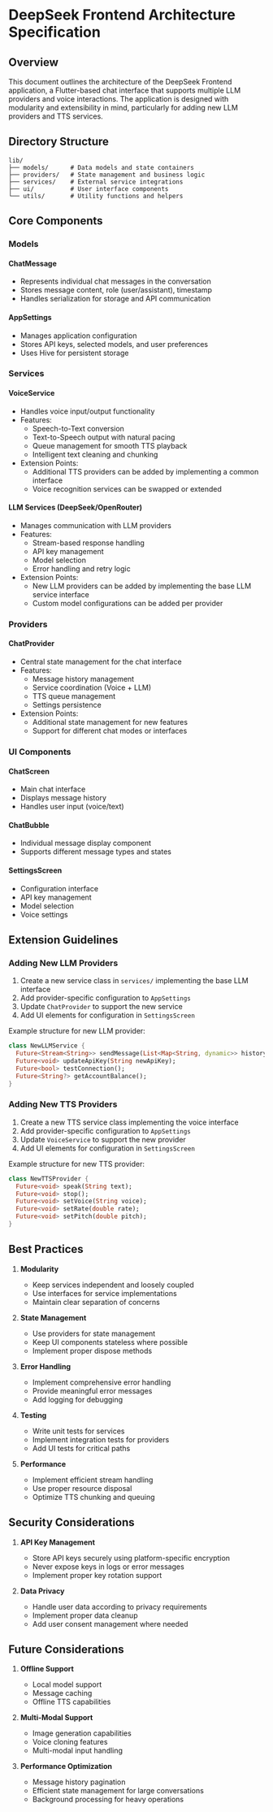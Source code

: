 # DeepSeek Frontend Architecture Specification

## Overview
This document outlines the architecture of the DeepSeek Frontend application, a Flutter-based chat interface that supports multiple LLM providers and voice interactions. The application is designed with modularity and extensibility in mind, particularly for adding new LLM providers and TTS services.

## Directory Structure

```
lib/
├── models/      # Data models and state containers
├── providers/   # State management and business logic
├── services/    # External service integrations
├── ui/          # User interface components
└── utils/       # Utility functions and helpers
```

## Core Components

### Models

#### ChatMessage
- Represents individual chat messages in the conversation
- Stores message content, role (user/assistant), timestamp
- Handles serialization for storage and API communication

#### AppSettings
- Manages application configuration
- Stores API keys, selected models, and user preferences
- Uses Hive for persistent storage

### Services

#### VoiceService
- Handles voice input/output functionality
- Features:
  - Speech-to-Text conversion
  - Text-to-Speech output with natural pacing
  - Queue management for smooth TTS playback
  - Intelligent text cleaning and chunking
- Extension Points:
  - Additional TTS providers can be added by implementing a common interface
  - Voice recognition services can be swapped or extended

#### LLM Services (DeepSeek/OpenRouter)
- Manages communication with LLM providers
- Features:
  - Stream-based response handling
  - API key management
  - Model selection
  - Error handling and retry logic
- Extension Points:
  - New LLM providers can be added by implementing the base LLM service interface
  - Custom model configurations can be added per provider

### Providers

#### ChatProvider
- Central state management for the chat interface
- Features:
  - Message history management
  - Service coordination (Voice + LLM)
  - TTS queue management
  - Settings persistence
- Extension Points:
  - Additional state management for new features
  - Support for different chat modes or interfaces

### UI Components

#### ChatScreen
- Main chat interface
- Displays message history
- Handles user input (voice/text)

#### ChatBubble
- Individual message display component
- Supports different message types and states

#### SettingsScreen
- Configuration interface
- API key management
- Model selection
- Voice settings

## Extension Guidelines

### Adding New LLM Providers

1. Create a new service class in `services/` implementing the base LLM interface
2. Add provider-specific configuration to `AppSettings`
3. Update `ChatProvider` to support the new service
4. Add UI elements for configuration in `SettingsScreen`

Example structure for new LLM provider:
```dart
class NewLLMService {
  Future<Stream<String>> sendMessage(List<Map<String, dynamic>> history);
  Future<void> updateApiKey(String newApiKey);
  Future<bool> testConnection();
  Future<String?> getAccountBalance();
}
```

### Adding New TTS Providers

1. Create a new TTS service class implementing the voice interface
2. Add provider-specific configuration to `AppSettings`
3. Update `VoiceService` to support the new provider
4. Add UI elements for configuration in `SettingsScreen`

Example structure for new TTS provider:
```dart
class NewTTSProvider {
  Future<void> speak(String text);
  Future<void> stop();
  Future<void> setVoice(String voice);
  Future<void> setRate(double rate);
  Future<void> setPitch(double pitch);
}
```

## Best Practices

1. **Modularity**
   - Keep services independent and loosely coupled
   - Use interfaces for service implementations
   - Maintain clear separation of concerns

2. **State Management**
   - Use providers for state management
   - Keep UI components stateless where possible
   - Implement proper dispose methods

3. **Error Handling**
   - Implement comprehensive error handling
   - Provide meaningful error messages
   - Add logging for debugging

4. **Testing**
   - Write unit tests for services
   - Implement integration tests for providers
   - Add UI tests for critical paths

5. **Performance**
   - Implement efficient stream handling
   - Use proper resource disposal
   - Optimize TTS chunking and queuing

## Security Considerations

1. **API Key Management**
   - Store API keys securely using platform-specific encryption
   - Never expose keys in logs or error messages
   - Implement proper key rotation support

2. **Data Privacy**
   - Handle user data according to privacy requirements
   - Implement proper data cleanup
   - Add user consent management where needed

## Future Considerations

1. **Offline Support**
   - Local model support
   - Message caching
   - Offline TTS capabilities

2. **Multi-Modal Support**
   - Image generation capabilities
   - Voice cloning features
   - Multi-modal input handling

3. **Performance Optimization**
   - Message history pagination
   - Efficient state management for large conversations
   - Background processing for heavy operations